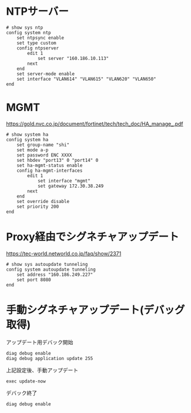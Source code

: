 # NTPサーバー

```
# show sys ntp
config system ntp
    set ntpsync enable
    set type custom
    config ntpserver
        edit 1
            set server "160.186.10.113"
        next
    end
    set server-mode enable
    set interface "VLAN614" "VLAN615" "VLAN620" "VLAN650"
end
```

# MGMT

https://gold.nvc.co.jp/document/fortinet/tech/tech_doc/HA_manage_.pdf

```
# show system ha
config system ha
    set group-name "shi"
    set mode a-p
    set password ENC XXXX
    set hbdev "port13" 0 "port14" 0
    set ha-mgmt-status enable
    config ha-mgmt-interfaces
        edit 1
            set interface "mgmt"
            set gateway 172.30.38.249
        next
    end
    set override disable
    set priority 200
end
```

# Proxy経由でシグネチャアップデート

https://tec-world.networld.co.jp/faq/show/2371

```
# show sys autoupdate tunneling
config system autoupdate tunneling
    set address "160.186.249.227"
    set port 8080
end
```

# 手動シグネチャアップデート(デバッグ取得)

アップデート用デバック開始
```
diag debug enable
diag debug application update 255
```

上記設定後、手動アップデート
```
exec update-now
```

デバック終了
```
diag debug enable 
```
